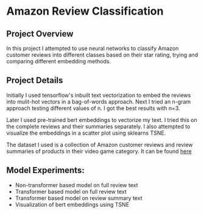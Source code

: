 # Amazon Review Classification

## Project Overview
In this project I attempted to use neural networks to classify Amazon customer reviews into different classes based on their star rating, trying and comparing different embedding methods.

## Project Details
Initially I used tensorflow's inbuilt text vectorization to embed the reviews into mulit-hot vectors in a bag-of-words approach. Next I tried an n-gram approach testing different values of n. I got the best results with n=3.

Later I used pre-trained bert embeddings to vectorize my text. I tried this on the complete reviews and their summaries separately. I also attempted to visualize the embeddings in a scatter plot using sklearns TSNE.

The dataset I used is a collection of Amazon customer reviews and review summaries of products in their video game category. It can be found [here](https://nijianmo.github.io/amazon/index.html) 
## Model Experiments:
- Non-transformer based model on full review text
- Transformer based model on full review text
- Transformer based model on review summary text
- Visualization of bert embeddings using TSNE
